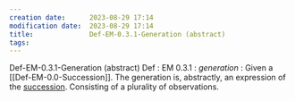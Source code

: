 ```yaml
---
creation date:		2023-08-29 17:14
modification date:	2023-08-29 17:14
title: 				Def-EM-0.3.1-Generation (abstract)
tags:
---
```

Def-EM-0.3.1-Generation (abstract)
Def : EM 0.3.1 : $generation$ : Given a [[Def-EM-0.0-Succession]]. The generation is, abstractly, an expression of the [succession](obsidian://open?vault=Master&file=Research%20and%20Development%2FFundamental%20Metaphysics%2FProcess%20Calculus%2FDefinitions%2C%20Axioms%2C%20Propositions%2FDef-EM-0.0-Succession). Consisting of a plurality of observations.